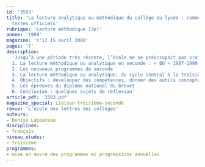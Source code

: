 ```yaml
---
id: '3503'
title: 'La lecture analytique ou méthodique du collège au lycée : commentaire des
  textes officiels'
rubrique: 'Lecture méthodique [3e]'
annee: '1999'
magazine: 'n°12 15 avril 2000'
pages: '7'
description: 
  'Jusqu’à une période très récente, l’école ne se préoccupait pas vraiment d’enseigner à comprendre un texte. On se contentait, en général, d’évaluer la lecture faite par l’élève, de l’école élémentaire ou du collège. Beaucoup de pratiques actuelles sont encore inspirées par ce modèle. Or la lecture des textes officiels met en évidence la priorité accordée à la « construction du sens », non pas, comme on pourrait le penser, parce que « les élèves ne savent plus lire », mais parce que les exigences de la société se sont accrues. On demande aujourd’hui à tous les élèves – et plus tôt – les compétences et connaissances d’un lecteur expert. Cette ambition est présente, nous le verrons, dans les textes officiels récents, quel que soit le niveau concerné.
  1. La lecture méthodique ou analytique en seconde : « BO » 1987-1999
  2. Les nouveaux programmes de seconde
  3. La lecture méthodique ou analytique, du cycle central à la troisième
  4. Objectifs : développer des compétences, donner des outils conceptuels
  5. Les épreuves du diplôme national du brevet
  6. Conclusion : quelques sujets de réflexion'
article_pdf: '3503.pdf'
magazine_special: Liaison troisième-seconde
revue: 'L’école des lettres des collèges'
auteurs:
- Denise Laboureau
disciplines:
- français
niveau_etudes:
- troisième
programmes:
- mise en œuvre des programmes et progressions annuelles
---
```

